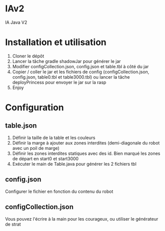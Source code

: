 # IAv2
IA Java V2

# Installation et utilisation
1. Cloner le dépôt
2. Lancer la tâche gradle shadowJar pour générer le jar
3. Modifier configCollection.json, config.json et table.tbl à côté du jar
4. Copier / coller le jar et les fichiers de config (configCollection.json, config.json, table0.tbl et table3000.tbl) ou lancer la tâche deployPrincess pour envoyer le jar sur la rasp
5. Enjoy

# Configuration
## table.json
1. Définir la taille de la table et les couleurs
2. Définir la marge à ajouter aux zones interdites (demi-diagonale du robot avec un poil de marge)
3. Définir les zones interdites statiques avec des id. Bien marqué les zones de départ en start0 et start3000
4. Exécuter le main de Table.java pour générer les 2 fichiers tbl

## config.json
Configurer le fichier en fonction du contenu du robot

## configCollection.json
Vous pouvez l'écrire à la main pour les courageux, ou utiliser le générateur de strat